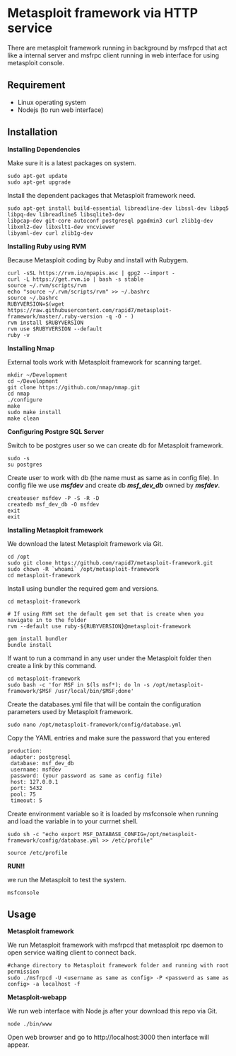 # Metasploit framework via HTTP service
There are metasploit framework running in background by msfrpcd that act like a internal server and msfrpc client running in web interface for using metasploit console.
## Requirement
- Linux operating system
- Nodejs (to run web interface)
## Installation
**Installing Dependencies**

Make sure it is a latest packages on system.
```
sudo apt-get update
sudo apt-get upgrade
```
Install the dependent packages that Metasploit framework need.
```
sudo apt-get install build-essential libreadline-dev libssl-dev libpq5 libpq-dev libreadline5 libsqlite3-dev 
libpcap-dev git-core autoconf postgresql pgadmin3 curl zlib1g-dev libxml2-dev libxslt1-dev vncviewer 
libyaml-dev curl zlib1g-dev
```
**Installing Ruby using RVM**

Because Metasploit coding by Ruby and install with Rubygem.
```
curl -sSL https://rvm.io/mpapis.asc | gpg2 --import -
curl -L https://get.rvm.io | bash -s stable
source ~/.rvm/scripts/rvm
echo "source ~/.rvm/scripts/rvm" >> ~/.bashrc
source ~/.bashrc
RUBYVERSION=$(wget https://raw.githubusercontent.com/rapid7/metasploit-framework/master/.ruby-version -q -O - )
rvm install $RUBYVERSION
rvm use $RUBYVERSION --default
ruby -v
```
**Installing Nmap**

External tools work with Metasploit framework for scanning target.
```
mkdir ~/Development
cd ~/Development
git clone https://github.com/nmap/nmap.git
cd nmap 
./configure
make
sudo make install
make clean
```
**Configuring Postgre SQL Server**

Switch to be postgres user so we can create db for Metasploit framework.
```
sudo -s
su postgres
```
Create user to work with db (the name must as same as in config file). In config file we use **_msfdev_** and 
create db **_msf_dev_db_** owned by **_msfdev_**.
```
createuser msfdev -P -S -R -D
createdb msf_dev_db -O msfdev
exit
exit
```
**Installing Metasploit framework**

We download the latest Metasploit framework via Git.
```
cd /opt
sudo git clone https://github.com/rapid7/metasploit-framework.git
sudo chown -R `whoami` /opt/metasploit-framework
cd metasploit-framework
```
Install using bundler the required gem and versions.
```
cd metasploit-framework

# If using RVM set the default gem set that is create when you navigate in to the folder
rvm --default use ruby-${RUBYVERSION}@metasploit-framework

gem install bundler
bundle install
```
If want to run a command in any user under the Metasploit folder then create a link by this command.
```
cd metasploit-framework
sudo bash -c 'for MSF in $(ls msf*); do ln -s /opt/metasploit-framework/$MSF /usr/local/bin/$MSF;done'
```
Create the databases.yml file that will be contain the configuration parameters used by Metasploit framework.
```
sudo nano /opt/metasploit-framework/config/database.yml
```
Copy the YAML entries and make sure the password that you entered 
```
production:
 adapter: postgresql
 database: msf_dev_db
 username: msfdev
 password: (your password as same as config file)
 host: 127.0.0.1
 port: 5432
 pool: 75
 timeout: 5
```
Create environment variable so it is loaded by msfconsole when running and load the variable in to your currnet shell.
```
sudo sh -c "echo export MSF_DATABASE_CONFIG=/opt/metasploit-framework/config/database.yml >> /etc/profile"

source /etc/profile
```
**RUN!!**

we run the Metasploit to test the system.
```
msfconsole
```
## Usage
**Metasploit framework**

We run Metasploit framework with msfrpcd that metasploit rpc daemon to open service waiting client to connect back.
```
#change directory to Metasploit framework folder and running with root permission
sudo ./msfrpcd -U <username as same as config> -P <password as same as config> -a localhost -f
```
**Metasploit-webapp**

We run web interface with Node.js after your download this repo via Git.
```
node ./bin/www
```
Open web browser and go to http://localhost:3000 then interface will appear.

